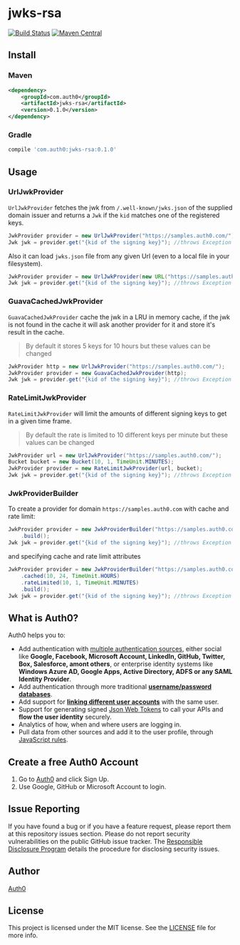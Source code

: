 # jwks-rsa

[![Build Status](https://travis-ci.org/auth0/jwks-rsa-java.svg?branch=master)](https://travis-ci.org/auth0/jwks-rsa-java)
[![Maven Central](https://img.shields.io/maven-central/v/com.auth0/jwks-rsa.svg)](http://search.maven.org/#search%7Cga%7C1%7Cg%3A%20com.auth0%20a%3Ajwks-rsa)

## Install

### Maven

```xml
<dependency>
    <groupId>com.auth0</groupId>
    <artifactId>jwks-rsa</artifactId>
    <version>0.1.0</version>
</dependency>
```

### Gradle

```gradle
compile 'com.auth0:jwks-rsa:0.1.0'
```

## Usage

### UrlJwkProvider

`UrlJwkProvider` fetches the jwk from `/.well-known/jwks.json` of the supplied domain issuer and returns a `Jwk` if the `kid` matches one of the registered keys.

```java
JwkProvider provider = new UrlJwkProvider("https://samples.auth0.com/");
Jwk jwk = provider.get("{kid of the signing key}"); //throws Exception when not found or can't get one
```


Also it can load `jwks.json` file from any given Url (even to a local file in your filesystem).

```java
JwkProvider provider = new UrlJwkProvider(new URL("https://samples.auth0.com/"));
Jwk jwk = provider.get("{kid of the signing key}"); //throws Exception when not found or can't get one
```

### GuavaCachedJwkProvider

`GuavaCachedJwkProvider` cache the jwk in a LRU in memory cache, if the jwk is not found in the cache it will ask another provider for it and store it's result in the cache.

> By default it stores 5 keys for 10 hours but these values can be changed

```java
JwkProvider http = new UrlJwkProvider("https://samples.auth0.com/");
JwkProvider provider = new GuavaCachedJwkProvider(http);
Jwk jwk = provider.get("{kid of the signing key}"); //throws Exception when not found or can't get one
```

### RateLimitJwkProvider

`RateLimitJwkProvider` will limit the amounts of different signing keys to get in a given time frame.

> By default the rate is limited to 10 different keys per minute but these values can be changed

```java
JwkProvider url = new UrlJwkProvider("https://samples.auth0.com/");
Bucket bucket = new Bucket(10, 1, TimeUnit.MINUTES);
JwkProvider provider = new RateLimitJwkProvider(url, bucket);
Jwk jwk = provider.get("{kid of the signing key}"); //throws Exception when not found or can't get one
```

### JwkProviderBuilder

To create a provider for domain `https://samples.auth0.com` with cache and rate limit:

```java
JwkProvider provider = new JwkProviderBuilder("https://samples.auth0.com/")
    .build();
Jwk jwk = provider.get("{kid of the signing key}"); //throws Exception when not found or can't get one
```

and specifying cache and rate limit attributes

```java
JwkProvider provider = new JwkProviderBuilder("https://samples.auth0.com/")
    .cached(10, 24, TimeUnit.HOURS)
    .rateLimited(10, 1, TimeUnit.MINUTES)
    .build();
Jwk jwk = provider.get("{kid of the signing key}"); //throws Exception when not found or can't get one
```

## What is Auth0?

Auth0 helps you to:

* Add authentication with [multiple authentication sources](https://docs.auth0.com/identityproviders), either social like **Google, Facebook, Microsoft Account, LinkedIn, GitHub, Twitter, Box, Salesforce, amont others**, or enterprise identity systems like **Windows Azure AD, Google Apps, Active Directory, ADFS or any SAML Identity Provider**.
* Add authentication through more traditional **[username/password databases](https://docs.auth0.com/mysql-connection-tutorial)**.
* Add support for **[linking different user accounts](https://docs.auth0.com/link-accounts)** with the same user.
* Support for generating signed [Json Web Tokens](https://docs.auth0.com/jwt) to call your APIs and **flow the user identity** securely.
* Analytics of how, when and where users are logging in.
* Pull data from other sources and add it to the user profile, through [JavaScript rules](https://docs.auth0.com/rules).

## Create a free Auth0 Account

1. Go to [Auth0](https://auth0.com) and click Sign Up.
2. Use Google, GitHub or Microsoft Account to login.

## Issue Reporting

If you have found a bug or if you have a feature request, please report them at this repository issues section. Please do not report security vulnerabilities on the public GitHub issue tracker. The [Responsible Disclosure Program](https://auth0.com/whitehat) details the procedure for disclosing security issues.

## Author

[Auth0](https://auth0.com)

## License

This project is licensed under the MIT license. See the [LICENSE](LICENSE) file for more info.
